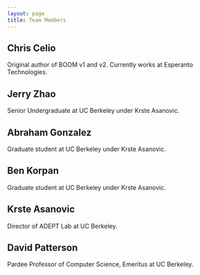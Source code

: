 ```yaml
---
layout: page
title: Team Members 
---
```


## Chris Celio 

Original author of BOOM v1 and v2. Currently works at Esperanto Technologies.

## Jerry Zhao 

Senior Undergraduate at UC Berkeley under Krste Asanovic.

## Abraham Gonzalez 

Graduate student at UC Berkeley under Krste Asanovic.

## Ben Korpan 

Graduate student at UC Berkeley under Krste Asanovic.

## Krste Asanovic

Director of ADEPT Lab at UC Berkeley.

## David Patterson

Pardee Professor of Computer Science, Emeritus at UC Berkeley.


